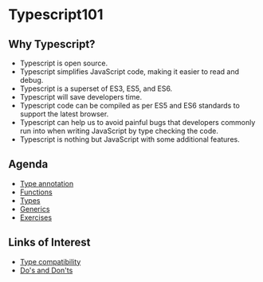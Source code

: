 # Typescript101

## Why Typescript?

- Typescript is open source.
- Typescript simplifies JavaScript code, making it easier to read and debug.
- Typescript is a superset of ES3, ES5, and ES6.
- Typescript will save developers time.
- Typescript code can be compiled as per ES5 and ES6 standards to support the latest browser.
- Typescript can help us to avoid painful bugs that developers commonly run into when writing JavaScript by type checking the code.
- Typescript is nothing but JavaScript with some additional features.


## Agenda

- [Type annotation](./1_type_annotation/README.md)
- [Functions](./2_functions/README.md)
- [Types](./3_types/README.md)
- [Generics](./4_generics/README.md)
- [Exercises](./5_exercises/README.md)

## Links of Interest
- [Type compatibility](https://www.typescriptlang.org/docs/handbook/type-compatibility.html)
- [Do's and Don'ts](https://www.typescriptlang.org/docs/handbook/declaration-files/do-s-and-don-ts.html)